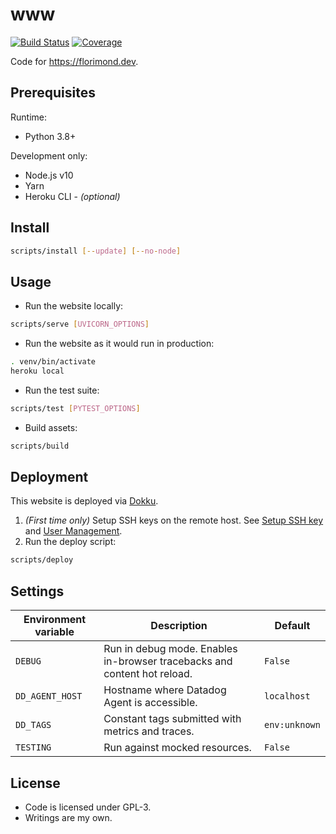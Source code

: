 # www

[![Build Status](https://dev.azure.com/florimondmanca/public/_apis/build/status/florimondmanca.www?branchName=master)](https://dev.azure.com/florimondmanca/public/_build/latest?definitionId=1&branchName=master)
[![Coverage](https://codecov.io/gh/florimondmanca/www/branch/master/graph/badge.svg?token=IT5DBiSTHK)](https://codecov.io/gh/florimondmanca/www)

Code for https://florimond.dev.

## Prerequisites

Runtime:

- Python 3.8+

Development only:

- Node.js v10
- Yarn
- Heroku CLI - _(optional)_

## Install

```bash
scripts/install [--update] [--no-node]
```

## Usage

- Run the website locally:

```bash
scripts/serve [UVICORN_OPTIONS]
```

- Run the website as it would run in production:

```bash
. venv/bin/activate
heroku local
```

- Run the test suite:

```bash
scripts/test [PYTEST_OPTIONS]
```

- Build assets:

```bash
scripts/build
```

## Deployment

This website is deployed via [Dokku](http://dokku.viewdocs.io/dokku/).

1. _(First time only)_ Setup SSH keys on the remote host. See [Setup SSH key](http://dokku.viewdocs.io/dokku/getting-started/installation/#2-setup-ssh-key-and-virtualhost-settings) and [User Management](http://dokku.viewdocs.io/dokku/deployment/user-management/#adding-ssh-keys).
2. Run the deploy script:

```bash
scripts/deploy
```

## Settings

| Environment variable | Description                                                              | Default       |
| -------------------- | ------------------------------------------------------------------------ | ------------- |
| `DEBUG`              | Run in debug mode. Enables in-browser tracebacks and content hot reload. | `False`       |
| `DD_AGENT_HOST`      | Hostname where Datadog Agent is accessible.                              | `localhost`   |
| `DD_TAGS`            | Constant tags submitted with metrics and traces.                         | `env:unknown` |
| `TESTING`            | Run against mocked resources.                                            | `False`       |

## License

- Code is licensed under GPL-3.
- Writings are my own.
